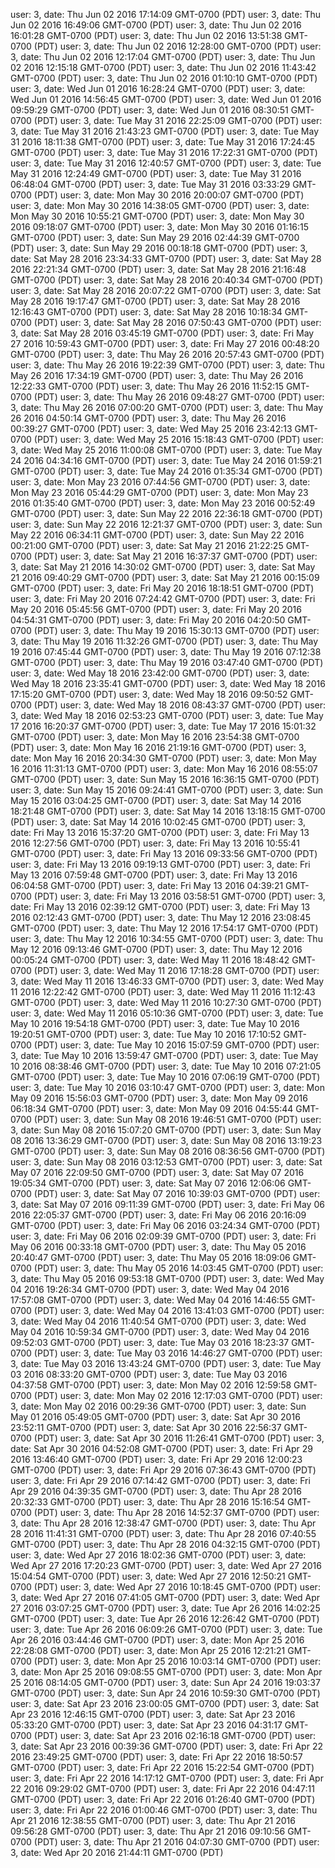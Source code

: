 user: 3, date: Thu Jun 02 2016 17:14:09 GMT-0700 (PDT)
user: 3, date: Thu Jun 02 2016 16:49:06 GMT-0700 (PDT)
user: 3, date: Thu Jun 02 2016 16:01:28 GMT-0700 (PDT)
user: 3, date: Thu Jun 02 2016 13:51:38 GMT-0700 (PDT)
user: 3, date: Thu Jun 02 2016 12:28:00 GMT-0700 (PDT)
user: 3, date: Thu Jun 02 2016 12:17:04 GMT-0700 (PDT)
user: 3, date: Thu Jun 02 2016 12:15:18 GMT-0700 (PDT)
user: 3, date: Thu Jun 02 2016 11:43:42 GMT-0700 (PDT)
user: 3, date: Thu Jun 02 2016 01:10:10 GMT-0700 (PDT)
user: 3, date: Wed Jun 01 2016 16:28:24 GMT-0700 (PDT)
user: 3, date: Wed Jun 01 2016 14:56:45 GMT-0700 (PDT)
user: 3, date: Wed Jun 01 2016 09:59:29 GMT-0700 (PDT)
user: 3, date: Wed Jun 01 2016 08:30:51 GMT-0700 (PDT)
user: 3, date: Tue May 31 2016 22:25:09 GMT-0700 (PDT)
user: 3, date: Tue May 31 2016 21:43:23 GMT-0700 (PDT)
user: 3, date: Tue May 31 2016 18:11:38 GMT-0700 (PDT)
user: 3, date: Tue May 31 2016 17:24:45 GMT-0700 (PDT)
user: 3, date: Tue May 31 2016 17:22:31 GMT-0700 (PDT)
user: 3, date: Tue May 31 2016 12:40:57 GMT-0700 (PDT)
user: 3, date: Tue May 31 2016 12:24:49 GMT-0700 (PDT)
user: 3, date: Tue May 31 2016 06:48:04 GMT-0700 (PDT)
user: 3, date: Tue May 31 2016 03:33:29 GMT-0700 (PDT)
user: 3, date: Mon May 30 2016 20:00:07 GMT-0700 (PDT)
user: 3, date: Mon May 30 2016 14:38:05 GMT-0700 (PDT)
user: 3, date: Mon May 30 2016 10:55:21 GMT-0700 (PDT)
user: 3, date: Mon May 30 2016 09:18:07 GMT-0700 (PDT)
user: 3, date: Mon May 30 2016 01:16:15 GMT-0700 (PDT)
user: 3, date: Sun May 29 2016 02:44:39 GMT-0700 (PDT)
user: 3, date: Sun May 29 2016 00:18:18 GMT-0700 (PDT)
user: 3, date: Sat May 28 2016 23:34:33 GMT-0700 (PDT)
user: 3, date: Sat May 28 2016 22:21:34 GMT-0700 (PDT)
user: 3, date: Sat May 28 2016 21:16:48 GMT-0700 (PDT)
user: 3, date: Sat May 28 2016 20:40:34 GMT-0700 (PDT)
user: 3, date: Sat May 28 2016 20:07:22 GMT-0700 (PDT)
user: 3, date: Sat May 28 2016 19:17:47 GMT-0700 (PDT)
user: 3, date: Sat May 28 2016 12:16:43 GMT-0700 (PDT)
user: 3, date: Sat May 28 2016 10:18:34 GMT-0700 (PDT)
user: 3, date: Sat May 28 2016 07:50:43 GMT-0700 (PDT)
user: 3, date: Sat May 28 2016 03:45:19 GMT-0700 (PDT)
user: 3, date: Fri May 27 2016 10:59:43 GMT-0700 (PDT)
user: 3, date: Fri May 27 2016 00:48:20 GMT-0700 (PDT)
user: 3, date: Thu May 26 2016 20:57:43 GMT-0700 (PDT)
user: 3, date: Thu May 26 2016 19:22:39 GMT-0700 (PDT)
user: 3, date: Thu May 26 2016 17:34:19 GMT-0700 (PDT)
user: 3, date: Thu May 26 2016 12:22:33 GMT-0700 (PDT)
user: 3, date: Thu May 26 2016 11:52:15 GMT-0700 (PDT)
user: 3, date: Thu May 26 2016 09:48:27 GMT-0700 (PDT)
user: 3, date: Thu May 26 2016 07:00:20 GMT-0700 (PDT)
user: 3, date: Thu May 26 2016 04:50:14 GMT-0700 (PDT)
user: 3, date: Thu May 26 2016 00:39:27 GMT-0700 (PDT)
user: 3, date: Wed May 25 2016 23:42:13 GMT-0700 (PDT)
user: 3, date: Wed May 25 2016 15:18:43 GMT-0700 (PDT)
user: 3, date: Wed May 25 2016 11:00:08 GMT-0700 (PDT)
user: 3, date: Tue May 24 2016 04:34:16 GMT-0700 (PDT)
user: 3, date: Tue May 24 2016 01:59:21 GMT-0700 (PDT)
user: 3, date: Tue May 24 2016 01:35:34 GMT-0700 (PDT)
user: 3, date: Mon May 23 2016 07:44:56 GMT-0700 (PDT)
user: 3, date: Mon May 23 2016 05:44:29 GMT-0700 (PDT)
user: 3, date: Mon May 23 2016 01:35:40 GMT-0700 (PDT)
user: 3, date: Mon May 23 2016 00:52:49 GMT-0700 (PDT)
user: 3, date: Sun May 22 2016 22:36:18 GMT-0700 (PDT)
user: 3, date: Sun May 22 2016 12:21:37 GMT-0700 (PDT)
user: 3, date: Sun May 22 2016 06:34:11 GMT-0700 (PDT)
user: 3, date: Sun May 22 2016 00:21:00 GMT-0700 (PDT)
user: 3, date: Sat May 21 2016 21:22:25 GMT-0700 (PDT)
user: 3, date: Sat May 21 2016 16:37:37 GMT-0700 (PDT)
user: 3, date: Sat May 21 2016 14:30:02 GMT-0700 (PDT)
user: 3, date: Sat May 21 2016 09:40:29 GMT-0700 (PDT)
user: 3, date: Sat May 21 2016 00:15:09 GMT-0700 (PDT)
user: 3, date: Fri May 20 2016 18:18:51 GMT-0700 (PDT)
user: 3, date: Fri May 20 2016 07:24:42 GMT-0700 (PDT)
user: 3, date: Fri May 20 2016 05:45:56 GMT-0700 (PDT)
user: 3, date: Fri May 20 2016 04:54:31 GMT-0700 (PDT)
user: 3, date: Fri May 20 2016 04:20:50 GMT-0700 (PDT)
user: 3, date: Thu May 19 2016 15:30:13 GMT-0700 (PDT)
user: 3, date: Thu May 19 2016 11:32:26 GMT-0700 (PDT)
user: 3, date: Thu May 19 2016 07:45:44 GMT-0700 (PDT)
user: 3, date: Thu May 19 2016 07:12:38 GMT-0700 (PDT)
user: 3, date: Thu May 19 2016 03:47:40 GMT-0700 (PDT)
user: 3, date: Wed May 18 2016 23:42:00 GMT-0700 (PDT)
user: 3, date: Wed May 18 2016 23:35:41 GMT-0700 (PDT)
user: 3, date: Wed May 18 2016 17:15:20 GMT-0700 (PDT)
user: 3, date: Wed May 18 2016 09:50:52 GMT-0700 (PDT)
user: 3, date: Wed May 18 2016 08:43:37 GMT-0700 (PDT)
user: 3, date: Wed May 18 2016 02:53:23 GMT-0700 (PDT)
user: 3, date: Tue May 17 2016 16:20:37 GMT-0700 (PDT)
user: 3, date: Tue May 17 2016 15:01:32 GMT-0700 (PDT)
user: 3, date: Mon May 16 2016 23:54:38 GMT-0700 (PDT)
user: 3, date: Mon May 16 2016 21:19:16 GMT-0700 (PDT)
user: 3, date: Mon May 16 2016 20:34:30 GMT-0700 (PDT)
user: 3, date: Mon May 16 2016 11:31:13 GMT-0700 (PDT)
user: 3, date: Mon May 16 2016 08:55:07 GMT-0700 (PDT)
user: 3, date: Sun May 15 2016 16:36:15 GMT-0700 (PDT)
user: 3, date: Sun May 15 2016 09:24:41 GMT-0700 (PDT)
user: 3, date: Sun May 15 2016 03:04:25 GMT-0700 (PDT)
user: 3, date: Sat May 14 2016 18:21:48 GMT-0700 (PDT)
user: 3, date: Sat May 14 2016 13:18:15 GMT-0700 (PDT)
user: 3, date: Sat May 14 2016 10:02:45 GMT-0700 (PDT)
user: 3, date: Fri May 13 2016 15:37:20 GMT-0700 (PDT)
user: 3, date: Fri May 13 2016 12:27:56 GMT-0700 (PDT)
user: 3, date: Fri May 13 2016 10:55:41 GMT-0700 (PDT)
user: 3, date: Fri May 13 2016 09:33:56 GMT-0700 (PDT)
user: 3, date: Fri May 13 2016 09:19:13 GMT-0700 (PDT)
user: 3, date: Fri May 13 2016 07:59:48 GMT-0700 (PDT)
user: 3, date: Fri May 13 2016 06:04:58 GMT-0700 (PDT)
user: 3, date: Fri May 13 2016 04:39:21 GMT-0700 (PDT)
user: 3, date: Fri May 13 2016 03:58:51 GMT-0700 (PDT)
user: 3, date: Fri May 13 2016 02:39:12 GMT-0700 (PDT)
user: 3, date: Fri May 13 2016 02:12:43 GMT-0700 (PDT)
user: 3, date: Thu May 12 2016 23:08:45 GMT-0700 (PDT)
user: 3, date: Thu May 12 2016 17:54:17 GMT-0700 (PDT)
user: 3, date: Thu May 12 2016 10:34:55 GMT-0700 (PDT)
user: 3, date: Thu May 12 2016 09:13:46 GMT-0700 (PDT)
user: 3, date: Thu May 12 2016 00:05:24 GMT-0700 (PDT)
user: 3, date: Wed May 11 2016 18:48:42 GMT-0700 (PDT)
user: 3, date: Wed May 11 2016 17:18:28 GMT-0700 (PDT)
user: 3, date: Wed May 11 2016 13:46:33 GMT-0700 (PDT)
user: 3, date: Wed May 11 2016 12:22:42 GMT-0700 (PDT)
user: 3, date: Wed May 11 2016 11:12:43 GMT-0700 (PDT)
user: 3, date: Wed May 11 2016 10:27:30 GMT-0700 (PDT)
user: 3, date: Wed May 11 2016 05:10:36 GMT-0700 (PDT)
user: 3, date: Tue May 10 2016 19:54:18 GMT-0700 (PDT)
user: 3, date: Tue May 10 2016 19:20:51 GMT-0700 (PDT)
user: 3, date: Tue May 10 2016 17:10:52 GMT-0700 (PDT)
user: 3, date: Tue May 10 2016 15:07:59 GMT-0700 (PDT)
user: 3, date: Tue May 10 2016 13:59:47 GMT-0700 (PDT)
user: 3, date: Tue May 10 2016 08:38:46 GMT-0700 (PDT)
user: 3, date: Tue May 10 2016 07:21:05 GMT-0700 (PDT)
user: 3, date: Tue May 10 2016 07:06:19 GMT-0700 (PDT)
user: 3, date: Tue May 10 2016 03:10:47 GMT-0700 (PDT)
user: 3, date: Mon May 09 2016 15:56:03 GMT-0700 (PDT)
user: 3, date: Mon May 09 2016 06:18:34 GMT-0700 (PDT)
user: 3, date: Mon May 09 2016 04:55:44 GMT-0700 (PDT)
user: 3, date: Sun May 08 2016 19:46:51 GMT-0700 (PDT)
user: 3, date: Sun May 08 2016 15:07:20 GMT-0700 (PDT)
user: 3, date: Sun May 08 2016 13:36:29 GMT-0700 (PDT)
user: 3, date: Sun May 08 2016 13:19:23 GMT-0700 (PDT)
user: 3, date: Sun May 08 2016 08:36:56 GMT-0700 (PDT)
user: 3, date: Sun May 08 2016 03:12:53 GMT-0700 (PDT)
user: 3, date: Sat May 07 2016 22:09:50 GMT-0700 (PDT)
user: 3, date: Sat May 07 2016 19:05:34 GMT-0700 (PDT)
user: 3, date: Sat May 07 2016 12:06:06 GMT-0700 (PDT)
user: 3, date: Sat May 07 2016 10:39:03 GMT-0700 (PDT)
user: 3, date: Sat May 07 2016 09:11:39 GMT-0700 (PDT)
user: 3, date: Fri May 06 2016 22:05:37 GMT-0700 (PDT)
user: 3, date: Fri May 06 2016 20:16:09 GMT-0700 (PDT)
user: 3, date: Fri May 06 2016 03:24:34 GMT-0700 (PDT)
user: 3, date: Fri May 06 2016 02:09:39 GMT-0700 (PDT)
user: 3, date: Fri May 06 2016 00:33:18 GMT-0700 (PDT)
user: 3, date: Thu May 05 2016 20:40:47 GMT-0700 (PDT)
user: 3, date: Thu May 05 2016 18:09:06 GMT-0700 (PDT)
user: 3, date: Thu May 05 2016 14:03:45 GMT-0700 (PDT)
user: 3, date: Thu May 05 2016 09:53:18 GMT-0700 (PDT)
user: 3, date: Wed May 04 2016 19:26:34 GMT-0700 (PDT)
user: 3, date: Wed May 04 2016 17:57:08 GMT-0700 (PDT)
user: 3, date: Wed May 04 2016 14:46:55 GMT-0700 (PDT)
user: 3, date: Wed May 04 2016 13:41:03 GMT-0700 (PDT)
user: 3, date: Wed May 04 2016 11:40:54 GMT-0700 (PDT)
user: 3, date: Wed May 04 2016 10:59:34 GMT-0700 (PDT)
user: 3, date: Wed May 04 2016 09:52:03 GMT-0700 (PDT)
user: 3, date: Tue May 03 2016 18:23:37 GMT-0700 (PDT)
user: 3, date: Tue May 03 2016 14:46:27 GMT-0700 (PDT)
user: 3, date: Tue May 03 2016 13:43:24 GMT-0700 (PDT)
user: 3, date: Tue May 03 2016 08:33:20 GMT-0700 (PDT)
user: 3, date: Tue May 03 2016 04:37:58 GMT-0700 (PDT)
user: 3, date: Mon May 02 2016 12:59:58 GMT-0700 (PDT)
user: 3, date: Mon May 02 2016 12:17:03 GMT-0700 (PDT)
user: 3, date: Mon May 02 2016 00:29:36 GMT-0700 (PDT)
user: 3, date: Sun May 01 2016 05:49:05 GMT-0700 (PDT)
user: 3, date: Sat Apr 30 2016 23:52:11 GMT-0700 (PDT)
user: 3, date: Sat Apr 30 2016 22:56:37 GMT-0700 (PDT)
user: 3, date: Sat Apr 30 2016 11:26:41 GMT-0700 (PDT)
user: 3, date: Sat Apr 30 2016 04:52:08 GMT-0700 (PDT)
user: 3, date: Fri Apr 29 2016 13:46:40 GMT-0700 (PDT)
user: 3, date: Fri Apr 29 2016 12:00:23 GMT-0700 (PDT)
user: 3, date: Fri Apr 29 2016 07:36:43 GMT-0700 (PDT)
user: 3, date: Fri Apr 29 2016 07:14:42 GMT-0700 (PDT)
user: 3, date: Fri Apr 29 2016 04:39:35 GMT-0700 (PDT)
user: 3, date: Thu Apr 28 2016 20:32:33 GMT-0700 (PDT)
user: 3, date: Thu Apr 28 2016 15:16:54 GMT-0700 (PDT)
user: 3, date: Thu Apr 28 2016 14:52:37 GMT-0700 (PDT)
user: 3, date: Thu Apr 28 2016 12:38:47 GMT-0700 (PDT)
user: 3, date: Thu Apr 28 2016 11:41:31 GMT-0700 (PDT)
user: 3, date: Thu Apr 28 2016 07:40:55 GMT-0700 (PDT)
user: 3, date: Thu Apr 28 2016 04:32:15 GMT-0700 (PDT)
user: 3, date: Wed Apr 27 2016 18:02:36 GMT-0700 (PDT)
user: 3, date: Wed Apr 27 2016 17:20:23 GMT-0700 (PDT)
user: 3, date: Wed Apr 27 2016 15:04:54 GMT-0700 (PDT)
user: 3, date: Wed Apr 27 2016 12:50:21 GMT-0700 (PDT)
user: 3, date: Wed Apr 27 2016 10:18:45 GMT-0700 (PDT)
user: 3, date: Wed Apr 27 2016 07:41:05 GMT-0700 (PDT)
user: 3, date: Wed Apr 27 2016 03:07:25 GMT-0700 (PDT)
user: 3, date: Tue Apr 26 2016 14:02:25 GMT-0700 (PDT)
user: 3, date: Tue Apr 26 2016 12:26:42 GMT-0700 (PDT)
user: 3, date: Tue Apr 26 2016 06:09:26 GMT-0700 (PDT)
user: 3, date: Tue Apr 26 2016 03:44:46 GMT-0700 (PDT)
user: 3, date: Mon Apr 25 2016 22:28:08 GMT-0700 (PDT)
user: 3, date: Mon Apr 25 2016 12:21:21 GMT-0700 (PDT)
user: 3, date: Mon Apr 25 2016 10:03:14 GMT-0700 (PDT)
user: 3, date: Mon Apr 25 2016 09:08:55 GMT-0700 (PDT)
user: 3, date: Mon Apr 25 2016 08:14:05 GMT-0700 (PDT)
user: 3, date: Sun Apr 24 2016 19:03:37 GMT-0700 (PDT)
user: 3, date: Sun Apr 24 2016 10:59:30 GMT-0700 (PDT)
user: 3, date: Sat Apr 23 2016 23:00:05 GMT-0700 (PDT)
user: 3, date: Sat Apr 23 2016 12:46:15 GMT-0700 (PDT)
user: 3, date: Sat Apr 23 2016 05:33:20 GMT-0700 (PDT)
user: 3, date: Sat Apr 23 2016 04:31:17 GMT-0700 (PDT)
user: 3, date: Sat Apr 23 2016 02:16:18 GMT-0700 (PDT)
user: 3, date: Sat Apr 23 2016 00:39:36 GMT-0700 (PDT)
user: 3, date: Fri Apr 22 2016 23:49:25 GMT-0700 (PDT)
user: 3, date: Fri Apr 22 2016 18:50:57 GMT-0700 (PDT)
user: 3, date: Fri Apr 22 2016 15:22:54 GMT-0700 (PDT)
user: 3, date: Fri Apr 22 2016 14:17:12 GMT-0700 (PDT)
user: 3, date: Fri Apr 22 2016 09:29:02 GMT-0700 (PDT)
user: 3, date: Fri Apr 22 2016 04:47:11 GMT-0700 (PDT)
user: 3, date: Fri Apr 22 2016 01:26:40 GMT-0700 (PDT)
user: 3, date: Fri Apr 22 2016 01:00:46 GMT-0700 (PDT)
user: 3, date: Thu Apr 21 2016 12:38:55 GMT-0700 (PDT)
user: 3, date: Thu Apr 21 2016 09:56:28 GMT-0700 (PDT)
user: 3, date: Thu Apr 21 2016 09:10:56 GMT-0700 (PDT)
user: 3, date: Thu Apr 21 2016 04:07:30 GMT-0700 (PDT)
user: 3, date: Wed Apr 20 2016 21:44:11 GMT-0700 (PDT)
